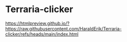 # Terraria-clicker
https://htmlpreview.github.io/?https://raw.githubusercontent.com/HaraldErik/Terraria-clicker/refs/heads/main/index.html
